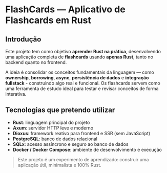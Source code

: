 # FlashCards — Aplicativo de Flashcards em Rust

## Introdução

Este projeto tem como objetivo **aprender Rust na prática**, desenvolvendo uma aplicação completa de **flashcards** usando **apenas Rust**, tanto no backend quanto no frontend.

A ideia é consolidar os conceitos fundamentais da linguagem — como **ownership**, **borrowing**, **async**, **persistência de dados** e **integração fullstack** - construindo algo real e funcional.
Os flashcards servem como uma ferramenta de estudo ideal para testar e revisar conceitos de forma interativa.

## Tecnologias que pretendo utilizar

- **Rust**: linguagem principal do projeto
- **Axum**: servidor HTTP leve e moderno
- **Dioxus**: framework reativo para frontend e SSR (sem JavaScript)
- **PostgreSQL**: banco de dados relacional
- **SQLx**: acesso assíncrono e seguro ao banco de dados
- **Docker / Docker Compose**: ambiente de desenvolvimento e execução

> Este projeto é um experimento de aprendizado: construir uma aplicação útil, minimalista e 100% Rust.
